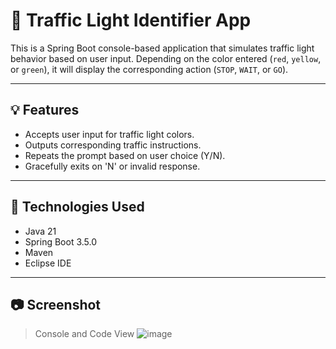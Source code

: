 # 🚦 Traffic Light Identifier App

This is a Spring Boot console-based application that simulates traffic light behavior based on user input. Depending on the color entered (`red`, `yellow`, or `green`), it will display the corresponding action (`STOP`, `WAIT`, or `GO`).

---

## 💡 Features

- Accepts user input for traffic light colors.
- Outputs corresponding traffic instructions.
- Repeats the prompt based on user choice (Y/N).
- Gracefully exits on 'N' or invalid response.

---

## 🚀 Technologies Used

- Java 21
- Spring Boot 3.5.0
- Maven
- Eclipse IDE

---

## 📷 Screenshot

> Console and Code View
> ![image](https://github.com/user-attachments/assets/c29696cb-5ba4-4f43-b948-f49afb99473e)
